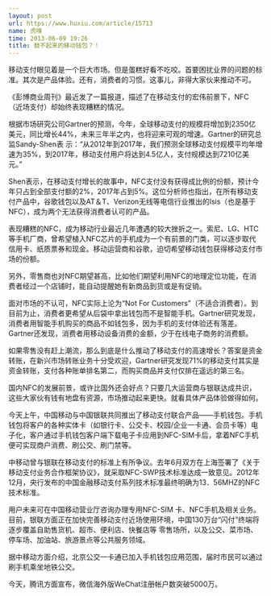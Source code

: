 ```yaml
---
layout: post
url: https://www.huxiu.com/article/15713
name: 虎嗅
time: 2013-06-09 19:26
title: 鼓不起来的移动钱包？！
---
```

移动支付眼见着是一个巨大市场。但是蛋糕好看不吃咬。首要困扰业界的问题的标准。其次是产品体验。还有，消费者的习惯。这事儿，非得大家伙来推动不可。

《彭博商业周刊》最近发了一篇报道，描述了在移动支付的宏伟前景下，NFC（近场支付）却始终表现糟糕的情况。

根据市场研究公司Gartner的预测，今年，全球移动支付的规模将增加到2350亿美元，同比增长44%，未来三年半之内，也将迎来可观的增速。Gartner的研究总监Sandy-Shen表 示：“从2012年到2017年，我们预测全球移动支付规模平均年增速为35%，到2017年，移动支付用户将达到4.5亿人，支付规模达到7210亿美 元。”

Shen表示，在移动支付增长的故事中，NFC支付没有获得成比例的份额，预计今年只占到全部支付额的2%，2017年占到5%。这位分析师也指出，在所有移动支付产品中，谷歌钱包以及AT＆T、Verizon无线等电信行业推出的Isis（也是基于NFC），成为两个无法获得消费者认可的产品。

表现糟糕的NFC，成为移动行业最近几年遭遇的较大挫折之一。索尼、LG、HTC等手机厂商，曾希望植入NFC芯片的手机成为一个有前景的门类，可以逐步取代信用卡、纸质票券和现金。移动运营商和谷歌，迫切希望移动钱包获得移动支付市场的份额。

另外，零售商也对NFC期望甚高，比如他们期望利用NFC的地理定位功能，在消费者经过一个店铺时，能自动提醒她有新商品到货或是有促销。

面对市场的不认可，NFC实际上沦为“Not For Customers”（不适合消费者）。到目前为止，消费者更希望从后袋中拿出钱包而不是智能手机。Gartner研究发现，消费者用智能手机购买的商品不如钱包多，因为手机的支付体验还有落差。Gartner还发现，消费者用移动设备消费的金额，少于在线电子商务的消费额。

如果零售没有赶上潮流，那么到底是什么推动了移动支付的高速增长？答案是资金转账，在新兴市场转账业务十分受欢迎，Gartner研究发现71%的移动支付其实是资金转账，支付各种账单排名第二，而购买商品并支付仅排在遥远的第三名。

国内NFC的发展前景，或许比国外还会好点？只要几大运营商与银联达成共识，这些大家伙有钱有地盘有资源，市场推动起来更快。就看具体产品体验做得如何。

今天上午，中国移动与中国银联共同推出了移动支付联合产品——手机钱包。手机钱包将客户的各种实体卡（如银行卡、公交卡、校园/企业一卡通、会员卡等）电子化，客户通过手机钱包客户端下载电子卡应用到NFC-SIM卡后，拿着NFC手机便可实现商户消费、刷公交、刷门禁等。

中移动曾与银联在移动支付的标准上有所争议。去年6月双方在上海签署了《关于移动支付业务合作框架协议》，就采取NFC-SWP技术标准达成一致意见。2012年12月，央行发布的中国金融移动支付系列技术标准最终明确为13．56MHZ的NFC技术标准。

用户未来可在中国移动营业厅咨询办理专用NFC-SIM 卡、NFC手机及相关业务。目前，银联方面正在加快完善移动支付近场使用环境，中国130万台“闪付”终端将逐步覆盖自助售货机、超市、便利店、快餐店等 零售场所，以及公交、菜市场、停车场、加油站、旅游景点等公共服务领域。

据中移动方面介绍，北京公交一卡通已加入手机钱包应用范围，届时市民可以通过刷手机乘坐地铁公交。

今天，腾讯方面宣布，微信海外版WeChat注册帐户数突破5000万。


